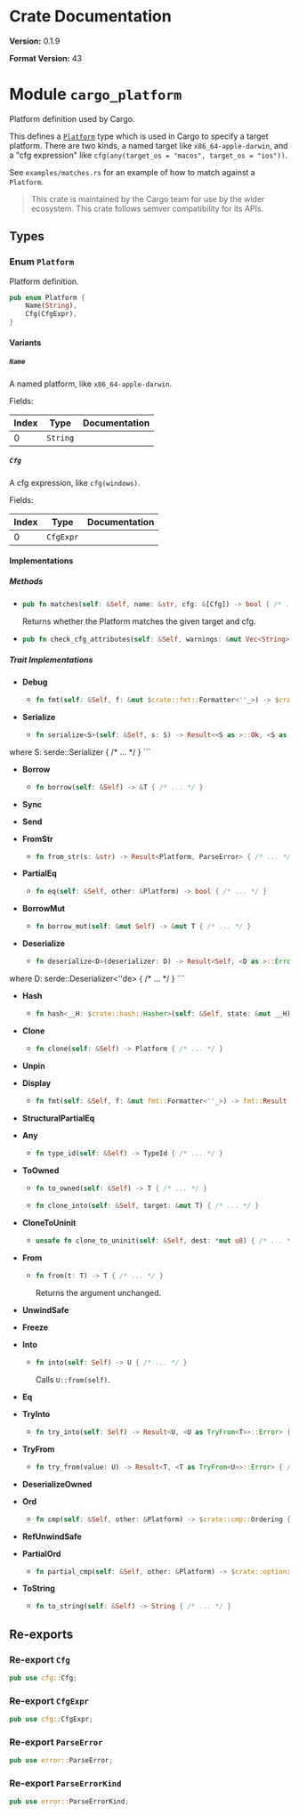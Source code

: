 # Crate Documentation

**Version:** 0.1.9

**Format Version:** 43

# Module `cargo_platform`

Platform definition used by Cargo.

This defines a [`Platform`] type which is used in Cargo to specify a target platform.
There are two kinds, a named target like `x86_64-apple-darwin`, and a "cfg expression"
like `cfg(any(target_os = "macos", target_os = "ios"))`.

See `examples/matches.rs` for an example of how to match against a `Platform`.

> This crate is maintained by the Cargo team for use by the wider
> ecosystem. This crate follows semver compatibility for its APIs.

[`Platform`]: enum.Platform.html

## Types

### Enum `Platform`

Platform definition.

```rust
pub enum Platform {
    Name(String),
    Cfg(CfgExpr),
}
```

#### Variants

##### `Name`

A named platform, like `x86_64-apple-darwin`.

Fields:

| Index | Type | Documentation |
|-------|------|---------------|
| 0 | `String` |  |

##### `Cfg`

A cfg expression, like `cfg(windows)`.

Fields:

| Index | Type | Documentation |
|-------|------|---------------|
| 0 | `CfgExpr` |  |

#### Implementations

##### Methods

- ```rust
  pub fn matches(self: &Self, name: &str, cfg: &[Cfg]) -> bool { /* ... */ }
  ```
  Returns whether the Platform matches the given target and cfg.

- ```rust
  pub fn check_cfg_attributes(self: &Self, warnings: &mut Vec<String>) { /* ... */ }
  ```

##### Trait Implementations

- **Debug**
  - ```rust
    fn fmt(self: &Self, f: &mut $crate::fmt::Formatter<''_>) -> $crate::fmt::Result { /* ... */ }
    ```

- **Serialize**
  - ```rust
    fn serialize<S>(self: &Self, s: S) -> Result<<S as >::Ok, <S as >::Error>
where
    S: serde::Serializer { /* ... */ }
    ```

- **Borrow**
  - ```rust
    fn borrow(self: &Self) -> &T { /* ... */ }
    ```

- **Sync**
- **Send**
- **FromStr**
  - ```rust
    fn from_str(s: &str) -> Result<Platform, ParseError> { /* ... */ }
    ```

- **PartialEq**
  - ```rust
    fn eq(self: &Self, other: &Platform) -> bool { /* ... */ }
    ```

- **BorrowMut**
  - ```rust
    fn borrow_mut(self: &mut Self) -> &mut T { /* ... */ }
    ```

- **Deserialize**
  - ```rust
    fn deserialize<D>(deserializer: D) -> Result<Self, <D as >::Error>
where
    D: serde::Deserializer<''de> { /* ... */ }
    ```

- **Hash**
  - ```rust
    fn hash<__H: $crate::hash::Hasher>(self: &Self, state: &mut __H) { /* ... */ }
    ```

- **Clone**
  - ```rust
    fn clone(self: &Self) -> Platform { /* ... */ }
    ```

- **Unpin**
- **Display**
  - ```rust
    fn fmt(self: &Self, f: &mut fmt::Formatter<''_>) -> fmt::Result { /* ... */ }
    ```

- **StructuralPartialEq**
- **Any**
  - ```rust
    fn type_id(self: &Self) -> TypeId { /* ... */ }
    ```

- **ToOwned**
  - ```rust
    fn to_owned(self: &Self) -> T { /* ... */ }
    ```

  - ```rust
    fn clone_into(self: &Self, target: &mut T) { /* ... */ }
    ```

- **CloneToUninit**
  - ```rust
    unsafe fn clone_to_uninit(self: &Self, dest: *mut u8) { /* ... */ }
    ```

- **From**
  - ```rust
    fn from(t: T) -> T { /* ... */ }
    ```
    Returns the argument unchanged.

- **UnwindSafe**
- **Freeze**
- **Into**
  - ```rust
    fn into(self: Self) -> U { /* ... */ }
    ```
    Calls `U::from(self)`.

- **Eq**
- **TryInto**
  - ```rust
    fn try_into(self: Self) -> Result<U, <U as TryFrom<T>>::Error> { /* ... */ }
    ```

- **TryFrom**
  - ```rust
    fn try_from(value: U) -> Result<T, <T as TryFrom<U>>::Error> { /* ... */ }
    ```

- **DeserializeOwned**
- **Ord**
  - ```rust
    fn cmp(self: &Self, other: &Platform) -> $crate::cmp::Ordering { /* ... */ }
    ```

- **RefUnwindSafe**
- **PartialOrd**
  - ```rust
    fn partial_cmp(self: &Self, other: &Platform) -> $crate::option::Option<$crate::cmp::Ordering> { /* ... */ }
    ```

- **ToString**
  - ```rust
    fn to_string(self: &Self) -> String { /* ... */ }
    ```

## Re-exports

### Re-export `Cfg`

```rust
pub use cfg::Cfg;
```

### Re-export `CfgExpr`

```rust
pub use cfg::CfgExpr;
```

### Re-export `ParseError`

```rust
pub use error::ParseError;
```

### Re-export `ParseErrorKind`

```rust
pub use error::ParseErrorKind;
```

